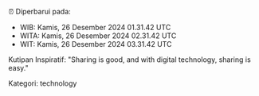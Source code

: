 ⏰ Diperbarui pada:
- WIB: Kamis, 26 Desember 2024 01.31.42 UTC
- WITA: Kamis, 26 Desember 2024 02.31.42 UTC
- WIT: Kamis, 26 Desember 2024 03.31.42 UTC

Kutipan Inspiratif:
"Sharing is good, and with digital technology, sharing is easy."


Kategori: technology

